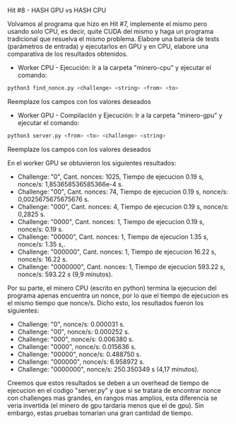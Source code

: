 Hit #8 - HASH GPU vs HASH CPU

Volvamos al programa que hizo en Hit #7, implemente el mismo pero usando solo CPU, es decir, quite CUDA del mismo y haga un programa tradicional que resuelva el mismo problema. Elabore una batería de tests (parámetros de entrada) y ejecutarlos en GPU y en CPU, elabore una comparativa de los resultados obtenidos.

- Worker CPU - Ejecución:
Ir a la carpeta "minero-cpu" y ejecutar el comando:
```sh
python3 find_nonce.py <challenge> <string> <from> <to> 
```
Reemplaze los campos con los valores deseados


- Worker GPU - Compilación y Ejecución:
Ir a la carpeta "minero-gpu" y ejecutar el comando:
```sh
python3 server.py <from> <to> <challenge> <string>
```
Reemplaze los campos con los valores deseados


En el worker GPU se obtuvieron los siguientes resultados:
* Challenge: "0", Cant. nonces: 1025, Tiempo de ejecucion 0.19 s, nonce/s: 1,853658536585366e-4 s.
* Challenge: "00", Cant. nonces: 74, Tiempo de ejecucion 0.19 s, nonce/s: 0,0025675675675676 s.
* Challenge: "000", Cant. nonces: 4, Tiempo de ejecucion 0.19 s, nonce/s: 0,2825 s.
* Challenge: "0000", Cant. nonces: 1, Tiempo de ejecucion 0.19 s, nonce/s: 0.19 s.
* Challenge: "00000", Cant. nonces: 1, Tiempo de ejecucion 1.35 s, nonce/s: 1.35 s,.
* Challenge: "000000", Cant. nonces: 1, Tiempo de ejecucion 16.22 s, nonce/s: 16.22 s.
* Challenge: "0000000", Cant. nonces: 1, Tiempo de ejecucion 593.22 s, nonce/s: 593.22 s (9,9 minutos).

Por su parte, el minero CPU (escrito en python) termina la ejecucion del programa apenas encuentra un nonce, por lo que el tiempo de ejecucion es el mismo tiempo que nonce/s. Dicho esto, los resultados fueron los siguientes:
* Challenge: "0", nonce/s: 0.000031 s.
* Challenge: "00", nonce/s:  0.000252 s.
* Challenge: "000", nonce/s: 0.006380 s.
* Challenge: "0000", nonce/s: 0.015636 s.
* Challenge: "00000", nonce/s: 0.488750 s.
* Challenge: "000000", nonce/s: 6.958972 s.
* Challenge: "0000000", nonce/s: 250.350349 s (4,17 minutos).

Creemos que estos resultados se deben a un overhead de tiempo de ejecucion en el codigo "server.py" y que si se tratara de encontrar nonce con challenges mas grandes, en rangos mas amplios, esta diferencia se veria invertida (el minero de gpu tardaria menos que el de gpu). Sin embargo, estas pruebas tomarian una gran cantidad de tiempo.